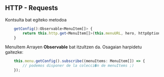 ## HTTP - Requests

Kontsulta bat egiteko metodoa
```typescript
    getConfig():Observable<MenuItem[]> {
        return this.http.get<MenuItem[]>(this.menuURL, hero, httpOptions);
    }
```

MenuItem Arrayen **Observable** bat itzultzen da. Osagaian harpidetu gaitezke:

```typescript
    this.menu.getConfig().subscribe((menuItems: MenuItem[]) => {
        // podemos disponer de la colecci�n de menuItems ;)
    });
```





